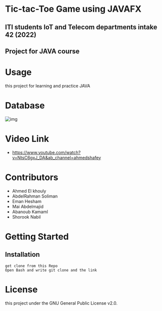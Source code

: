 # Tic-tac-Toe Game using JAVAFX
## ITI students IoT and Telecom departments intake 42 (2022)
## Project for JAVA course


# Usage
this project for learning and practice JAVA

# Database

![img](https://drive.google.com/file/d/17x-1k7MXSoPDW2koE0Iovem1cPpXbUnv/view?usp=sharing)

# Video Link 
- https://www.youtube.com/watch?v=NtsC6gxJ_DA&ab_channel=ahmedshafey 

# Contributors
- Ahmed El khouly
- AbdelRahman Soliman
- Eman Hesham
- Mai Abdelmajid
- Abanoub Kamaml
- Shorook Nabil

# Getting Started
## Installation
```
get clone from this Repo
Open Bash and write git clone and the link

```

# License
this project under the GNU General Public License v2.0.




